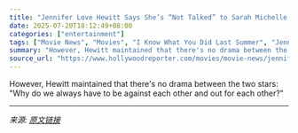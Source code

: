 ```yaml
---
title: "Jennifer Love Hewitt Says She’s “Not Talked” to Sarah Michelle Gellar Since Original ‘I Know What You Did Last Summer’"
date: 2025-07-20T18:12:49+08:00
categories: ["entertainment"]
tags: ["Movie News", "Movies", "I Know What You Did Last Summer", "Jennifer Love Hewitt", "Sarah Michelle Gellar"]
summary: "However, Hewitt maintained that there's no drama between the two stars: \"Why do we always have to be against each other and out for each other?\""
source_url: "https://www.hollywoodreporter.com/movies/movie-news/jennifer-love-hewitt-not-talked-sarah-michelle-gellar-i-know-what-you-did-last-summer-1236324105/"
---
```


However, Hewitt maintained that there's no drama between the two stars: "Why do we always have to be against each other and out for each other?"

---

*来源: [原文链接](https://www.hollywoodreporter.com/movies/movie-news/jennifer-love-hewitt-not-talked-sarah-michelle-gellar-i-know-what-you-did-last-summer-1236324105/)*
